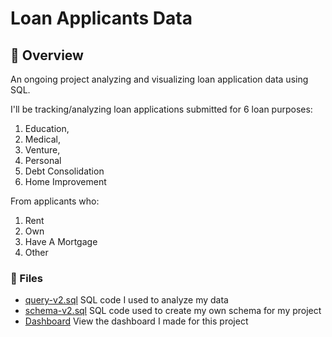 # Loan Applicants Data
## 💼  Overview
An ongoing project analyzing and visualizing loan application data using SQL. 

I'll be tracking/analyzing loan applications submitted for 6 loan purposes: 
1. Education, 
2. Medical, 
3. Venture,
4. Personal
5. Debt Consolidation
6. Home Improvement

From applicants who:
1. Rent
2. Own
3. Have A Mortgage
4. Other

### 📁 Files
* [query-v2.sql](https://github.com/benjamindfuentes/Loan-Applicants/blob/main/query.sql) SQL code I used to analyze my data
* [schema-v2.sql](https://github.com/benjamindfuentes/Loan-Applicants/blob/main/schema.sql) SQL code used to create my own schema for my project
* [Dashboard](https://public.tableau.com/app/profile/benjamin.fuentes/viz/LoanApplicationsDashboard/LoanApplicationsDashboard) View the dashboard I made for this project
